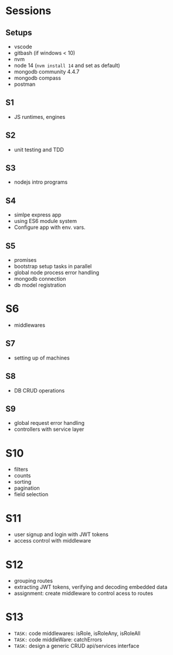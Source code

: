 # Sessions

## Setups
  - vscode
  - gitbash (if windows < 10)
  - nvm 
  - node 14 (`nvm install 14` and set as default) 
  - mongodb community 4.4.7
  - mongodb compass
  - postman

## S1 
- JS runtimes, engines

## S2
- unit testing and TDD

## S3
- nodejs intro programs

## S4 
- simlpe express app
- using ES6 module system
- Configure app with env. vars.

## S5
- promises 
- bootstrap setup tasks in parallel
- global node process error handling
- mongodb connection
- db model registration

# S6 
- middlewares

## S7
- setting up of machines 

## S8
- DB CRUD operations

## S9
- global request error handling
- controllers with service layer

# S10
- filters
- counts
- sorting
- pagination
- field selection

# S11
- user signup and login with JWT tokens
- access control with middleware

# S12
- grouping routes
- extracting JWT tokens, verifying and decoding embedded data 
- assignment: create middleware to control acess to routes

# S13
- `TASK:` code middlewares: isRole, isRoleAny, isRoleAll
- `TASK:` code middleWare: catchErrors
- `TASK:` design a generic CRUD api/services interface
